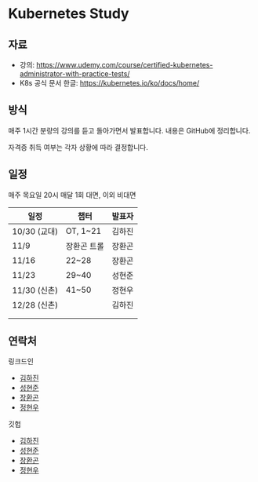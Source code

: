 # Kubernetes Study

## 자료

- 강의: <https://www.udemy.com/course/certified-kubernetes-administrator-with-practice-tests/>
- K8s 공식 문서 한글: <https://kubernetes.io/ko/docs/home/>

## 방식

매주 1시간 분량의 강의를 듣고 돌아가면서 발표합니다.
내용은 GitHub에 정리합니다.

자격증 취득 여부는 각자 상황에 따라 결정합니다.

## 일정

매주 목요일 20시
매달 1회 대면, 이외 비대면

| 일정         | 챕터        | 발표자 |
| ------------ | ----------- | ------ |
| 10/30 (교대) | OT, 1~21    | 김하진 |
| 11/9         | 장환곤 트롤 | 장환곤 |
| 11/16        | 22~28       | 장환곤 |
| 11/23        | 29~40       | 성현준 |
| 11/30 (신촌) | 41~50       | 정현우 |
| 12/28 (신촌) |             | 김하진 |
|              |             |        |
|              |             |        |

## 연락처

링크드인

- [김하진](https://www.linkedin.com/in/kim-hajin)
- [성현준](https://www.linkedin.com/in/hyunjoon-sung/)
- [장환곤](https://www.linkedin.com/in/%ED%99%98%EA%B3%A4-%EC%9E%A5-47ab68291/)
- [정현우](https://www.linkedin.com/in/hyeonwoo-jung-1246601b6/)

깃헙

- [김하진](https://github.com/hajin-kim)
- [성현준](https://github.com/sunghj1118)
- [장환곤](https://github.com/HwanGonJang)
- [정현우](https://github.com/BLUEBERRYLJ)
